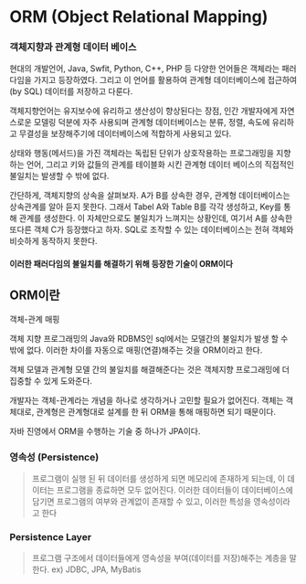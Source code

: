 # ORM (Object Relational Mapping)

### 객체지향과 관계형 데이터 베이스

현대의 개발언어, Java, Swfit, Python, C++, PHP 등 다양한 언어들은 객체라는 패러다임을 가지고 등장하였다. 그리고 이 언어를 활용하여 관계형 데이터베이스에 접근하여(by SQL) 데이터를 저장하고 다룬다.

객체지향언어는 유지보수에 유리하고 생산성이 향상된다는 장점, 인간 개발자에게 자연스로운 모델링 덕분에 자주 사용되며
관계형 데이터베이스는 분류, 정렬, 속도에 유리하고 무결성을 보장해주기에 데이터베이스에 적합하게 사용되고 있다.

상태와 행동(메서드)을 가진 객체라는 독립된 단위가 상호작용하는 프로그래밍을 지향하는 언어,
그리고 키와 값들의 관계를 테이블화 시킨 관계형 데이터 베이스의 직접적인 불일치는 발생할 수 밖에 없다.

간단하게, 객체지향의 상속을 살펴보자. A가 B를 상속한 경우, 관계형 데이터베이스는 상속관계를 알아 듣지 못한다. 그래서 Tabel A와 Table B를 각각 생성하고, Key를 통해 관계를 생성한다. 이 자체만으로도 불일치가 느껴지는 상황인데, 여기서 A를 상속한 또다른 객체 C가 등장했다고 하자. SQL로 조작할 수 있는 데이터베이스는 전혀 객체와 비슷하게 동작하지 못한다.

#### 이러한 패러다임의 불일치를 해결하기 위해 등장한 기술이 **ORM**이다



## ORM이란

객체-관계 매핑

객체 지향 프로그래밍의 Java와 RDBMS인 sql에서는 모델간의 불일치가 발생 할 수 밖에 없다. 이러한 차이를 자동으로 매핑(연결)해주는 것을 ORM이라고 한다.

객체 모델과 관계형 모델 간의 불일치를 해결해준다는 것은 객체지향 프로그래밍에 더 집중할 수 있게 도와준다.

개발자는 객체-관계라는 개념을 하나로 생각하거나 고민할 필요가 없어진다. 객체는 객체대로, 관계형은 관계형대로 설계를 한 뒤 ORM을 통해 매핑하면 되기 때문이다.

자바 진영에서 ORM을 수행하는 기술 중 하나가 JPA이다.



### 영속성 (Persistence)

> 프로그램이 실행 된 뒤 데이터를 생성하게 되면 메모리에 존재하게 되는데, 이 데이터는 프로그램을 종료하면 모두 없어진다. 이러한 데이터들이 데이터베이스에 담기면 프로그램의 여부와 관계없이 존재할 수 있고, 이러한 특성을 영속성이라고 한다

### Persistence Layer

> 프로그램 구조에서 데이터들에게 영속성을 부여(데이터를 저장)해주는 계층을 말한다. ex) JDBC, JPA, MyBatis
